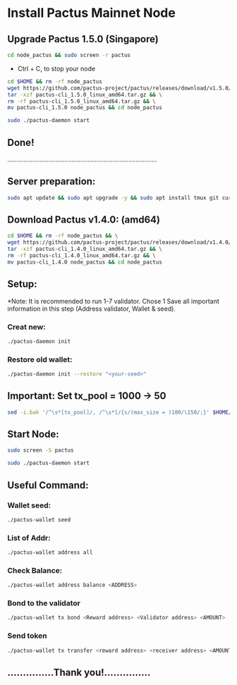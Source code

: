 # Install Pactus Mainnet Node
## Upgrade Pactus 1.5.0 (Singapore)
```Bash
cd node_pactus && sudo screen -r pactus
```
- Ctrl + C, to stop your node
```Bash
cd $HOME && rm -rf node_pactus 
wget https://github.com/pactus-project/pactus/releases/download/v1.5.0/pactus-cli_1.5.0_linux_amd64.tar.gz && \
tar -xzf pactus-cli_1.5.0_linux_amd64.tar.gz && \
rm -rf pactus-cli_1.5.0_linux_amd64.tar.gz && \
mv pactus-cli_1.5.0 node_pactus && cd node_pactus
```
```Bash
sudo ./pactus-daemon start
```
## Done!
....................................................................................

## Server preparation:
```Bash
sudo apt update && sudo apt upgrade -y && sudo apt install tmux git curl -y && sudo apt install make clang pkg-config libssl-dev build-essential -y
```
## Download Pactus v1.4.0: (amd64)
```Bash
cd $HOME && rm -rf node_pactus && \
wget https://github.com/pactus-project/pactus/releases/download/v1.4.0/pactus-cli_1.4.0_linux_amd64.tar.gz && \
tar -xzf pactus-cli_1.4.0_linux_amd64.tar.gz && \
rm -rf pactus-cli_1.4.0_linux_amd64.tar.gz && \
mv pactus-cli_1.4.0 node_pactus && cd node_pactus
```
## Setup: 
*Note: It is recommended to run 1-7 validator. Chose 1
Save all important information in this step (Address validator, Wallet & seed).
### Creat new:
```Bash
./pactus-daemon init
```
### Restore old wallet:
```Bash
./pactus-daemon init --restore "<your-seed>"
```
## Important: Set tx_pool = 1000 -> 50
```Bash
sed -i.bak '/^\s*[tx_pool]/, /^\s*[/{s/(max_size = )100/\150/;}' $HOME/pactus/config.toml
```
## Start Node:
```Bash
sudo screen -S pactus
```
```Bash
sudo ./pactus-daemon start
```
## Useful Command:
### Wallet seed:
```Bash
./pactus-wallet seed
```
### List of Addr:
```Bash
./pactus-wallet address all
```
### Check Balance:
```Bash
./pactus-wallet address balance <ADDRESS>
```
### Bond to the validator
```Bash
./pactus-wallet tx bond <Reward address> <Validator address> <AMOUNT>
```
### Send token
```Bash
./pactus-wallet tx transfer <reward address> <receiver address> <AMOUNT>
```

## ...............Thank you!...............








